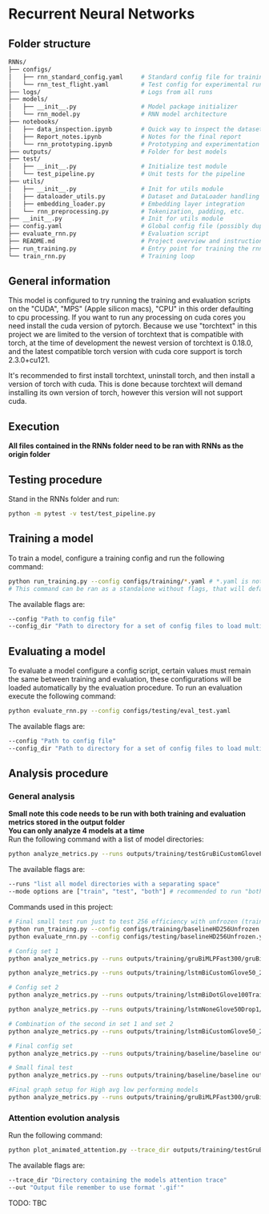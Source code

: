 # Recurrent Neural Networks

## Folder structure
```bash
RNNs/
├── configs/
│   ├── rnn_standard_config.yaml     # Standard config file for training
│   └── rnn_test_flight.yaml         # Test config for experimental runs
├── logs/                            # Logs from all runs
├── models/
│   ├── __init__.py                  # Model package initializer
│   └── rnn_model.py                 # RNN model architecture
├── notebooks/
│   ├── data_inspection.ipynb        # Quick way to inspect the dataset
│   ├── Report_notes.ipynb           # Notes for the final report
│   └── rnn_prototyping.ipynb        # Prototyping and experimentation
├── outputs/                         # Folder for best models
├── test/
│   ├── __init__.py                  # Initialize test module
│   └── test_pipeline.py             # Unit tests for the pipeline
├── utils/
│   ├── __init__.py                  # Init for utils module
│   ├── dataloader_utils.py          # Dataset and DataLoader handling
│   ├── embedding_loader.py          # Embedding layer integration
│   └── rnn_preprocessing.py         # Tokenization, padding, etc.
├── __init__.py                      # Init for utils module
├── config.yaml                      # Global config file (possibly duplicate of configs/)
├── evaluate_rnn.py                  # Evaluation script
├── README.md                        # Project overview and instructions
├── run_training.py                  # Entry point for training the rnn
└── train_rnn.py                     # Training loop
```

## General information
This model is configured to try running the training and evaluation scripts on the "CUDA", "MPS" (Apple silicon macs), "CPU" in this order defaulting to cpu processing.
If you want to run any processing on cuda cores you need install the cuda version of pytorch. Because we use "torchtext" in this project we are limited to the version of torchtext that is compatible with torch, at the time of development the newest version of torchtext is 0.18.0, and the latest compatible torch version with cuda core support is torch 2.3.0+cu121.

It's recommended to first install torchtext, uninstall torch, and then install a version of torch with cuda. This is done because torchtext will demand installing its own version of torch, however this version will not support cuda.

## Execution
**All files contained in the RNNs folder need to be ran with RNNs as the origin folder**

## Testing procedure
Stand in the RNNs folder and run:
```bash
python -m pytest -v test/test_pipeline.py
```

## Training a model
To train a model, configure a training config and run the following command:
```bash
python run_training.py --config configs/training/*.yaml # *.yaml is not a valid file to run, its to indicate that you can run any yaml file in this directory
# This command can be ran as a standalone without flags, that will default to the config "rnn_test_flight.yaml"
```

The available flags are:
```bash
--config "Path to config file"
--config_dir "Path to directory for a set of config files to load multiple configs, example: config/training/set1"
```

## Evaluating a model
To evaluate a model configure a config script, certain values must remain the same between training and evaluation, these configurations will be loaded automatically by the evaluation procedure. To run an evaluation execute the following command:
```bash
python evaluate_rnn.py --config configs/testing/eval_test.yaml
```
The available flags are:
```bash
--config "Path to config file"
--config_dir "Path to directory for a set of config files to load multiple configs"
```

## Analysis procedure
### General analysis
**Small note this code needs to be run with both training and evaluation metrics stored in the output folder**\
**You can only analyze 4 models at a time**\
Run the following command with a list of model directories:
```bash
python analyze_metrics.py --runs outputs/training/testGruBiCustomGloveFSched outputs/training/testLstmNonbiCustomDotGloveFSched outputs/training/testLstmNonbiNoneGloveFSched --mode both
```
The available flags are:
```bash
--runs "list all model directories with a separating space"
--mode options are ["train", "test", "both"] # recommended to run "both" for best stability
```
Commands used in this project:
```bash
# Final small test run just to test 256 efficiency with unfrozen (train/eval commands)
python run_training.py --config configs/training/baselineHD256Unfrozen.yaml
python evaluate_rnn.py --config configs/testing/baselineHD256Unfrozen.yaml

# Config set 1
python analyze_metrics.py --runs outputs/training/gruBiMLPFast300/gruBiMLPFast300 outputs/training/gruBiMLPFast300LR01/gruBiMLPFast300LR01 outputs/training/gruNoneGlove50/gruNoneGlove50 outputs/training/gruNoneRand50/gruNoneRand50 --mode both

python analyze_metrics.py --runs outputs/training/lstmBiCustomGlove50_2L/lstmBiCustomGlove50_2L outputs/training/lstmBiCustomGlove50Drop1/lstmBiCustomGlove50Drop1 --mode both

# Config set 2
python analyze_metrics.py --runs outputs/training/lstmBiDotGlove100Train/lstmBiDotGlove100Train outputs/training/lstmBiMHAFast300_2L/lstmBiMHAFast300_2L outputs/training/lstmBiNoneGlove50/lstmBiNoneGlove50 outputs/training/lstmNoneGlove50/lstmNoneGlove50 --mode both

python analyze_metrics.py --runs outputs/training/lstmNoneGlove50Drop1/lstmNoneGlove50Drop1 outputs/training/lstmNoneGlove50LR01/lstmNoneGlove50LR01 --mode both

# Combination of the second in set 1 and set 2
python analyze_metrics.py --runs outputs/training/lstmBiCustomGlove50_2L/lstmBiCustomGlove50_2L outputs/training/lstmBiCustomGlove50Drop1/lstmBiCustomGlove50Drop1 outputs/training/lstmNoneGlove50Drop1/lstmNoneGlove50Drop1 outputs/training/lstmNoneGlove50LR01/lstmNoneGlove50LR01 --mode both

# Final config set
python analyze_metrics.py --runs outputs/training/baseline/baseline outputs/training/baselineDrop02/baselineDrop02 outputs/training/baselineHD256/baselineHD256 outputs/training/baselineUnfrozen/baselineUnfrozen --mode both

# Small final test
python analyze_metrics.py --runs outputs/training/baseline/baseline outputs/training/baselineHD256/baselineHD256 outputs/training/baselineUnfrozen/baselineUnfrozen outputs/training/baselineHD256Unfrozen/baselineHD256Unfrozen --mode both

#Final graph setup for High avg low performing models
python analyze_metrics.py --runs outputs/training/gruBiMLPFast300/gruBiMLPFast300 outputs/training/lstmBiNoneGlove50/lstmBiNoneGlove50 outputs/training/lstmNoneGlove50/lstmNoneGlove50 outputs/training/gruNoneGlove50/gruNoneGlove50 --mode both

```

### Attention evolution analysis
Run the following command:
```bash
python plot_animated_attention.py --trace_dir outputs/training/testGruBiCustomGloveFSched/attention_trace --out attention_evolution.gif
```
The available flags are:
```bash
--trace_dir "Directory containing the models attention trace"
--out "Output file remember to use format '.gif'"
```
TODO: TBC
